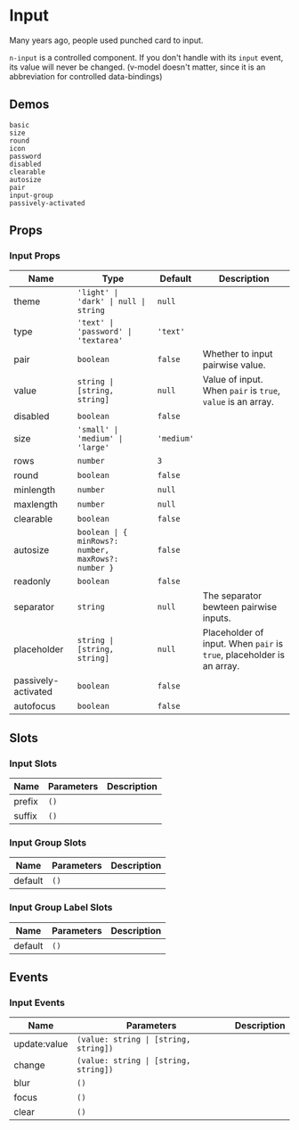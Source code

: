 # Input
Many years ago, people used punched card to input.

<n-alert title="Caveat" type="warning">`n-input` is a controlled component. If you don't handle with its `input` event, its value will never be changed. (v-model doesn't matter, since it is an abbreviation for controlled data-bindings)</n-alert>
## Demos
```demo
basic
size
round
icon
password
disabled
clearable
autosize
pair
input-group
passively-activated
```

## Props
### Input Props
|Name|Type|Default|Description|
|-|-|-|-|
|theme|`'light' \| 'dark' \| null \| string`|`null`||
|type|`'text' \| 'password' \| 'textarea'`|`'text'`||
|pair|`boolean`|`false`|Whether to input pairwise value.|
|value|`string \| [string, string]`|`null`|Value of input. When `pair` is `true`, `value` is an array.|
|disabled|`boolean`|`false`||
|size|`'small' \| 'medium' \| 'large'`|`'medium'`||
|rows|`number`|`3`||
|round|`boolean`|`false`||
|minlength|`number`|`null`||
|maxlength|`number`|`null`||
|clearable|`boolean`|`false`||
|autosize|`boolean \| { minRows?: number, maxRows?: number }`|`false`||
|readonly|`boolean`|`false`||
|separator|`string`|`null`|The separator bewteen pairwise inputs.|
|placeholder|`string \| [string, string]`|`null`|Placeholder of input. When `pair` is `true`, placeholder is an array.|
|passively-activated|`boolean`|`false`||
|autofocus|`boolean`|`false`||

## Slots
### Input Slots
|Name|Parameters|Description|
|-|-|-|
|prefix|`()`||
|suffix|`()`||

### Input Group Slots
|Name|Parameters|Description|
|-|-|-|
|default|`()`||

### Input Group Label Slots
|Name|Parameters|Description|
|-|-|-|
|default|`()`||

## Events
### Input Events
|Name|Parameters|Description|
|-|-|-|
|update:value|`(value: string \| [string, string])`||
|change|`(value: string \| [string, string])`||
|blur|`()`||
|focus|`()`||
|clear|`()`||
